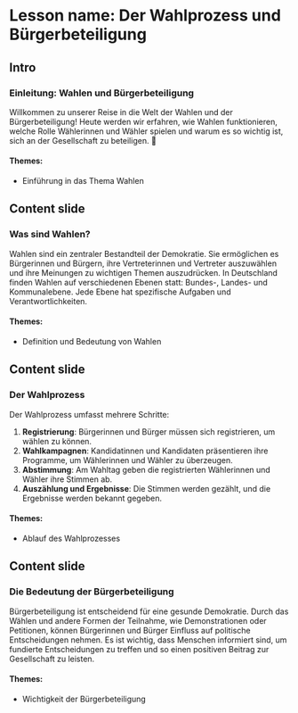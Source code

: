 # Lesson name: Der Wahlprozess und Bürgerbeteiligung

## Intro

### Einleitung: Wahlen und Bürgerbeteiligung

Willkommen zu unserer Reise in die Welt der Wahlen und der Bürgerbeteiligung! Heute werden wir erfahren, wie Wahlen funktionieren, welche Rolle Wählerinnen und Wähler spielen und warum es so wichtig ist, sich an der Gesellschaft zu beteiligen. 🌟

#### **Themes:**
- Einführung in das Thema Wahlen

## Content slide

### Was sind Wahlen?

Wahlen sind ein zentraler Bestandteil der Demokratie. Sie ermöglichen es Bürgerinnen und Bürgern, ihre Vertreterinnen und Vertreter auszuwählen und ihre Meinungen zu wichtigen Themen auszudrücken. In Deutschland finden Wahlen auf verschiedenen Ebenen statt: Bundes-, Landes- und Kommunalebene. Jede Ebene hat spezifische Aufgaben und Verantwortlichkeiten.

#### **Themes:**
- Definition und Bedeutung von Wahlen

## Content slide

### Der Wahlprozess

Der Wahlprozess umfasst mehrere Schritte: 
1. **Registrierung**: Bürgerinnen und Bürger müssen sich registrieren, um wählen zu können.
2. **Wahlkampagnen**: Kandidatinnen und Kandidaten präsentieren ihre Programme, um Wählerinnen und Wähler zu überzeugen.
3. **Abstimmung**: Am Wahltag geben die registrierten Wählerinnen und Wähler ihre Stimmen ab.
4. **Auszählung und Ergebnisse**: Die Stimmen werden gezählt, und die Ergebnisse werden bekannt gegeben.

#### **Themes:**
- Ablauf des Wahlprozesses

## Content slide

### Die Bedeutung der Bürgerbeteiligung

Bürgerbeteiligung ist entscheidend für eine gesunde Demokratie. Durch das Wählen und andere Formen der Teilnahme, wie Demonstrationen oder Petitionen, können Bürgerinnen und Bürger Einfluss auf politische Entscheidungen nehmen. Es ist wichtig, dass Menschen informiert sind, um fundierte Entscheidungen zu treffen und so einen positiven Beitrag zur Gesellschaft zu leisten.

#### **Themes:**
- Wichtigkeit der Bürgerbeteiligung
